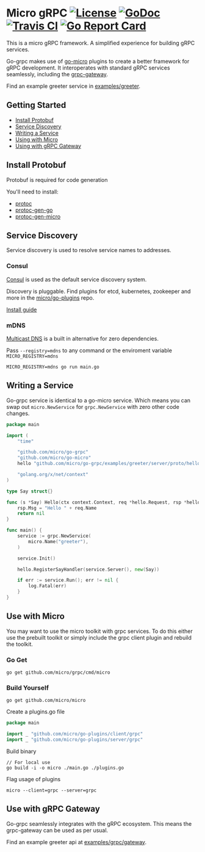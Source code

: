 # Micro gRPC [![License](https://img.shields.io/:license-apache-blue.svg)](https://opensource.org/licenses/Apache-2.0) [![GoDoc](https://godoc.org/github.com/micro/go-grpc?status.svg)](https://godoc.org/github.com/micro/go-grpc) [![Travis CI](https://api.travis-ci.org/micro/go-grpc.svg?branch=master)](https://travis-ci.org/micro/go-grpc) [![Go Report Card](https://goreportcard.com/badge/micro/go-grpc)](https://goreportcard.com/report/github.com/micro/go-grpc)

This is a micro gRPC framework. A simplified experience for building gRPC services.

Go-grpc makes use of [go-micro](https://github.com/micro/go-micro) plugins to create a better framework for gRPC development. It interoperates with 
standard gRPC services seamlessly, including the [grpc-gateway](https://github.com/grpc-ecosystem/grpc-gateway).

Find an example greeter service in [examples/greeter](https://github.com/micro/go-grpc/tree/master/examples/greeter).

## Getting Started

- [Install Protobuf](#install-protobuf)
- [Service Discovery](#service-discovery)
- [Writing a Service](#writing-a-service)
- [Using with Micro](#use-with-micro)
- [Using with gRPC Gateway](#use-with-grpc-gateway)


## Install Protobuf

Protobuf is required for code generation

You'll need to install:

- [protoc](https://github.com/google/protobuf)
- [protoc-gen-go](https://github.com/golang/protobuf)
- [protoc-gen-micro](https://github.com/micro/protoc-gen-micro)

## Service Discovery

Service discovery is used to resolve service names to addresses. 

### Consul

[Consul](https://www.consul.io/) is used as the default service discovery system. 

Discovery is pluggable. Find plugins for etcd, kubernetes, zookeeper and more in the [micro/go-plugins](https://github.com/micro/go-plugins) repo.

[Install guide](https://www.consul.io/intro/getting-started/install.html)

### mDNS

[Multicast DNS](https://en.wikipedia.org/wiki/Multicast_DNS) is a built in alternative for zero dependencies. 

Pass `--registry=mdns` to any command or the enviroment variable `MICRO_REGISTRY=mdns`

```
MICRO_REGISTRY=mdns go run main.go
```

## Writing a Service

Go-grpc service is identical to a go-micro service. Which means you can swap out `micro.NewService` for `grpc.NewService` 
with zero other code changes.

```go
package main

import (
	"time"

	"github.com/micro/go-grpc"
	"github.com/micro/go-micro"
	hello "github.com/micro/go-grpc/examples/greeter/server/proto/hello"

	"golang.org/x/net/context"
)

type Say struct{}

func (s *Say) Hello(ctx context.Context, req *hello.Request, rsp *hello.Response) error {
	rsp.Msg = "Hello " + req.Name
	return nil
}

func main() {
	service := grpc.NewService(
		micro.Name("greeter"),
	)

	service.Init()

	hello.RegisterSayHandler(service.Server(), new(Say))

	if err := service.Run(); err != nil {
		log.Fatal(err)
	}
}
```

## Use with Micro

You may want to use the micro toolkit with grpc services. To do this either use the prebuilt toolkit or 
simply include the grpc client plugin and rebuild the toolkit.

### Go Get

```
go get github.com/micro/grpc/cmd/micro
```

### Build Yourself

```
go get github.com/micro/micro
```

Create a plugins.go file
```go
package main

import _ "github.com/micro/go-plugins/client/grpc"
import _ "github.com/micro/go-plugins/server/grpc"
```

Build binary
```shell
// For local use
go build -i -o micro ./main.go ./plugins.go
```

Flag usage of plugins
```shell
micro --client=grpc --server=grpc
```

## Use with gRPC Gateway

Go-grpc seamlessly integrates with the gRPC ecosystem. This means the grpc-gateway can be used as per usual.

Find an example greeter api at [examples/grpc/gateway](https://github.com/micro/examples/tree/master/grpc/gateway).
